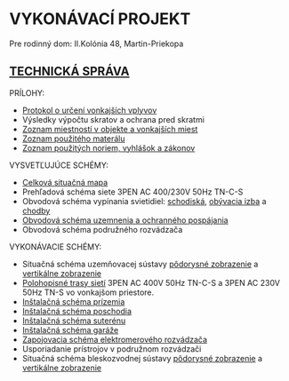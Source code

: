 # VYKONÁVACÍ PROJEKT #
Pre rodinný dom: II.Kolónia 48, Martin-Priekopa

## [TECHNICKÁ SPRÁVA](http://www.el-revizie.sk/prj/technickasprava.htm) ##

PRÍLOHY:

* [Protokol o určení vonkajších vplyvov](http://www.el-revizie.sk/prj/protokol.htm)
* Výsledky výpočtu skratov a ochrana pred skratmi
* [Zoznam miestností v objekte a vonkajších miest](http://www.el-revizie.sk/prj/miestnosti.htm)
* [Zoznam použitého materálu](http://www.el-revizie.sk/prj/material.htm)
* [Zoznam použitých noriem, vyhlášok a zákonov](http://www.el-revizie.sk/prj/normy.htm)


VYSVETĽUJÚCE SCHÉMY:

* [Celková situačná mapa](http://www.el-revizie.sk/prj/img/01.png)
* Prehľadová schéma siete 3PEN AC 400/230V 50Hz TN-C-S
* Obvodová schéma vypínania svietidiel: [schodiská](http://www.el-revizie.sk/prj/img/03a.png), [obývacia izba](http://www.el-revizie.sk/prj/img/03b.png) a [chodby](http://www.el-revizie.sk/prj/img/03c.png)
* [Obvodová schéma uzemnenia a ochranného pospájania](http://www.el-revizie.sk/prj/img/04.png)
* Obvodová schéma podružného rozvádzača


VYKONÁVACIE SCHÉMY:

* Situačná schéma uzemňovacej sústavy [pôdorysné zobrazenie](http://www.el-revizie.sk/prj/img/06a.png) a [vertikálne zobrazenie](http://www.el-revizie.sk/prj/img/06b.png)
* [Polohopisné trasy sietí](http://www.el-revizie.sk/prj/img/07.png) 3PEN AC 400V 50Hz TN-C-S a 3PEN AC 230V 50Hz TN-S vo vonkajšom priestore.
* [Inštalačná schéma prízemia](http://www.el-revizie.sk/prj/img/08.png)
* [Inštalačná schéma poschodia](http://www.el-revizie.sk/prj/img/09.png)
* [Inštalačná schéma suterénu](http://www.el-revizie.sk/prj/img/10.png)
* [Inštalačná schéma garáže](http://www.el-revizie.sk/prj/img/11.png)
* [Zapojovacia schéma elektromerového rozvádzača](http://www.el-revizie.sk/prj/img/12.png)
* Usporiadanie prístrojov v podružnom rozvádzači
* Situačná schéma bleskozvodnej sústavy [pôdorysné zobrazenie](http://www.el-revizie.sk/prj/img/14a.png) a [vertikálne zobrazenie](http://www.el-revizie.sk/prj/img/14b.png)
